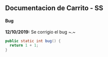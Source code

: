 ## Documentacion de Carrito - SS

#### Bug
**12/10/2019:**
Se corrigio el bug ~.~
```java
public static int bug() {
  return 1 + 1;
}
```
